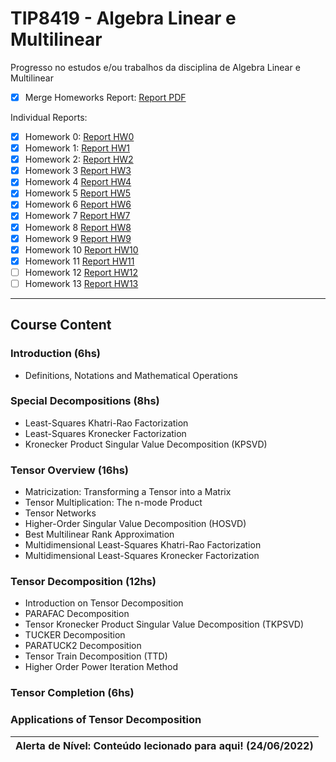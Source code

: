 # TIP8419 - Algebra Linear e Multilinear
Progresso no estudos e/ou trabalhos da disciplina de Algebra Linear e Multilinear

- [X] Merge Homeworks Report: [Report PDF](https://raw.githubusercontent.com/lucasabdalah/Courses-HWs/algebra/Master/TIP8419-ALGEBRA_LINEAR_E_MULTILINEAR/homework/hw-report.pdf)

Individual Reports:
- [X] Homework 0: [Report HW0](https://raw.githubusercontent.com/lucasabdalah/Courses-HWs/algebra/Master/TIP8419-ALGEBRA_LINEAR_E_MULTILINEAR/homework/hw0/hw0-report.pdf)
- [X] Homework 1: [Report HW1](https://raw.githubusercontent.com/lucasabdalah/Courses-HWs/algebra/Master/TIP8419-ALGEBRA_LINEAR_E_MULTILINEAR/homework/hw1/hw1-report.pdf)
- [X] Homework 2: [Report HW2](https://raw.githubusercontent.com/lucasabdalah/Courses-HWs/algebra/Master/TIP8419-ALGEBRA_LINEAR_E_MULTILINEAR/homework/hw2/hw2-report.pdf)
- [X] Homework 3 [Report HW3](https://raw.githubusercontent.com/lucasabdalah/Courses-HWs/algebra/Master/TIP8419-ALGEBRA_LINEAR_E_MULTILINEAR/homework/hw3/hw3-report.pdf)
- [X] Homework 4 [Report HW4](https://raw.githubusercontent.com/lucasabdalah/Courses-HWs/algebra/Master/TIP8419-ALGEBRA_LINEAR_E_MULTILINEAR/homework/hw4/hw4-report.pdf)
- [X] Homework 5 [Report HW5](https://raw.githubusercontent.com/lucasabdalah/Courses-HWs/algebra/Master/TIP8419-ALGEBRA_LINEAR_E_MULTILINEAR/homework/hw5/hw5-report.pdf)
- [X] Homework 6 [Report HW6](https://raw.githubusercontent.com/lucasabdalah/Courses-HWs/algebra/Master/TIP8419-ALGEBRA_LINEAR_E_MULTILINEAR/homework/hw6/hw6-report.pdf)
- [X] Homework 7 [Report HW7](https://raw.githubusercontent.com/lucasabdalah/Courses-HWs/algebra/Master/TIP8419-ALGEBRA_LINEAR_E_MULTILINEAR/homework/hw7/hw7-report.pdf)
- [X] Homework 8 [Report HW8](https://raw.githubusercontent.com/lucasabdalah/Courses-HWs/algebra/Master/TIP8419-ALGEBRA_LINEAR_E_MULTILINEAR/homework/hw8/hw8-report.pdf)
- [X] Homework 9 [Report HW9](https://raw.githubusercontent.com/lucasabdalah/Courses-HWs/algebra/Master/TIP8419-ALGEBRA_LINEAR_E_MULTILINEAR/homework/hw9/hw9-report.pdf)
- [X] Homework 10 [Report HW10](https://raw.githubusercontent.com/lucasabdalah/Courses-HWs/algebra/Master/TIP8419-ALGEBRA_LINEAR_E_MULTILINEAR/homework/hw10/hw10-report.pdf)
- [X] Homework 11 [Report HW11](https://raw.githubusercontent.com/lucasabdalah/Courses-HWs/algebra/Master/TIP8419-ALGEBRA_LINEAR_E_MULTILINEAR/homework/hw11/hw11-report.pdf)
- [ ] Homework 12 [Report HW12](https://raw.githubusercontent.com/lucasabdalah/Courses-HWs/algebra/Master/TIP8419-ALGEBRA_LINEAR_E_MULTILINEAR/homework/hw12/hw12-report.pdf)
- [ ] Homework 13 [Report HW13](https://raw.githubusercontent.com/lucasabdalah/Courses-HWs/algebra/Master/TIP8419-ALGEBRA_LINEAR_E_MULTILINEAR/homework/hw13/hw13-report.pdf)
- - -

## Course Content
### Introduction (6hs)
- Definitions, Notations and Mathematical Operations
### Special Decompositions (8hs)
- Least-Squares Khatri-Rao Factorization
- Least-Squares Kronecker Factorization
- Kronecker Product Singular Value Decomposition (KPSVD)
### Tensor Overview (16hs)
- Matricization: Transforming a Tensor into a Matrix
- Tensor Multiplication: The n-mode Product
- Tensor Networks
- Higher-Order Singular Value Decomposition (HOSVD)
- Best Multilinear Rank Approximation
- Multidimensional Least-Squares Khatri-Rao Factorization
- Multidimensional Least-Squares Kronecker Factorization
### Tensor Decomposition (12hs)
- Introduction on Tensor Decomposition
- PARAFAC Decomposition
- Tensor Kronecker Product Singular Value Decomposition (TKPSVD)
- TUCKER Decomposition
- PARATUCK2 Decomposition
- Tensor Train Decomposition (TTD)
- Higher Order Power Iteration Method
### Tensor Completion (6hs)
### Applications of Tensor Decomposition
| Alerta de Nível: Conteúdo lecionado para aqui! (24/06/2022) |
| --- |
